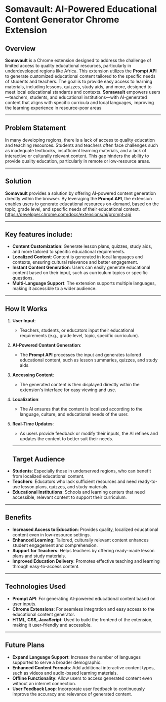 # Somavault: AI-Powered Educational Content Generator Chrome Extension

## Overview

**Somavault** is a Chrome extension designed to address the challenge of limited access to quality educational resources, particularly in underdeveloped regions like Africa. This extension utilizes the **Prompt API** to generate customized educational content tailored to the specific needs of students and teachers. The goal is to provide easy access to learning materials, including lessons, quizzes, study aids, and more, designed to meet local educational standards and contexts.
**Somavault** empowers users—teachers, students, and educational institutions—with AI-generated content that aligns with specific curricula and local languages, improving the learning experience in resource-poor areas

---
## Problem Statement

In many developing regions, there is a lack of access to quality education and teaching resources. Students and teachers often face challenges such as inadequate textbooks, insufficient learning materials, and a lack of interactive or culturally relevant content. This gap hinders the ability to provide quality education, particularly in remote or low-resource areas.

---
## Solution

**Somavault** provides a solution by offering AI-powered content generation directly within the browser. By leveraging the **Prompt API**, the extension enables users to generate educational resources on-demand, based on the topic, grade level, and specific needs of their educational context.
https://developer.chrome.com/docs/extensions/ai/prompt-api

---

## Key features include:

- **Content Customization**: Generate lesson plans, quizzes, study aids, and more tailored to specific educational requirements.
- **Localized Content**: Content is generated in local languages and contexts, ensuring cultural relevance and better engagement.
- **Instant Content Generation**: Users can easily generate educational content based on their input, such as curriculum topics or specific questions.
- **Multi-Language Support**: The extension supports multiple languages, making it accessible to a wider audience.

---
## How It Works

1. **User Input**: 
   - Teachers, students, or educators input their educational requirements (e.g., grade level, topic, specific curriculum).
2. **AI-Powered Content Generation**: 
   - The **Prompt API** processes the input and generates tailored educational content, such as lesson summaries, quizzes, and study aids.
3. **Accessing Content**: 
   - The generated content is then displayed directly within the extension's interface for easy viewing and use.
4. **Localization**: 
   - The AI ensures that the content is localized according to the language, culture, and educational needs of the user.   
5. **Real-Time Updates**: 
   - As users provide feedback or modify their inputs, the AI refines and updates the content to better suit their needs.

   ---
   ## Target Audience

- **Students**: Especially those in underserved regions, who can benefit from localized educational content.
- **Teachers**: Educators who lack sufficient resources and need ready-to-use lesson plans, quizzes, and study materials.
- **Educational Institutions**: Schools and learning centers that need accessible, relevant content to support their curriculum. 

---
## Benefits

- **Increased Access to Education**: Provides quality, localized educational content even in low-resource settings.
- **Enhanced Learning**: Tailored, culturally relevant content enhances student engagement and comprehension.
- **Support for Teachers**: Helps teachers by offering ready-made lesson plans and study materials.
- **Improved Education Delivery**: Promotes effective teaching and learning through easy-to-access content.

---
## Technologies Used

- **Prompt API**: For generating AI-powered educational content based on user inputs.
- **Chrome Extensions**: For seamless integration and easy access to the educational content generator.
- **HTML, CSS, JavaScript**: Used to build the frontend of the extension, making it user-friendly and accessible.

---
## Future Plans

- **Expand Language Support**: Increase the number of languages supported to serve a broader demographic.
- **Enhanced Content Formats**: Add additional interactive content types, such as videos and audio-based learning materials.
- **Offline Functionality**: Allow users to access generated content even without an internet connection.
- **User Feedback Loop**: Incorporate user feedback to continuously improve the accuracy and relevance of generated content.